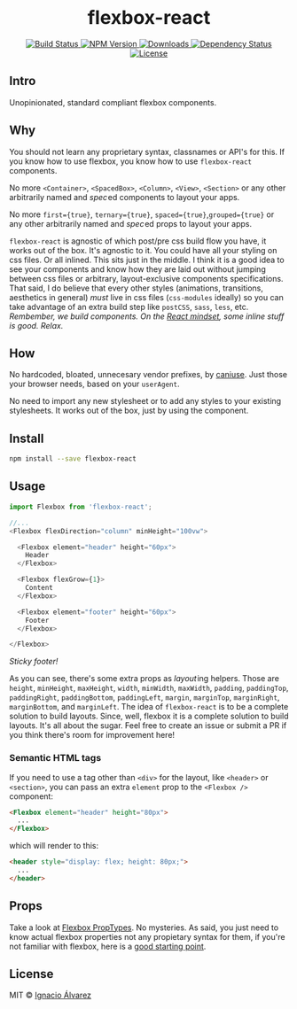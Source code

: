 <big><h1 align="center">flexbox-react</h1></big>

<p align="center">
  <a href="https://travis-ci.org/nachoaIvarez/flexbox-react">
    <img src="https://travis-ci.org/nachoaIvarez/flexbox-react.svg?branch=master"
         alt="Build Status">
  </a>

  <a href="https://npmjs.org/package/flexbox-react">
    <img src="https://img.shields.io/npm/v/flexbox-react.svg?style=flat-square"
         alt="NPM Version">
  </a>

  <a href="https://npmjs.org/package/flexbox-react">
    <img src="http://img.shields.io/npm/dm/flexbox-react.svg?style=flat-square"
         alt="Downloads">
  </a>

  <a href="https://david-dm.org/nachoaIvarez/flexbox-react.svg">
    <img src="https://david-dm.org/nachoaIvarez/flexbox-react.svg?style=flat-square"
         alt="Dependency Status">
  </a>

  <a href="https://github.com/nachoaIvarez/flexbox-react/blob/master/LICENSE">
    <img src="https://img.shields.io/npm/l/flexbox-react.svg?style=flat-square"
         alt="License">
  </a>
</p>


## Intro
Unopinionated, standard compliant flexbox components.

## Why
You should not learn any proprietary syntax, classnames or API's for this.
If you know how to use flexbox, you know how to use `flexbox-react` components.

No more `<Container>`, `<SpacedBox>`, `<Column>`, `<View>`, `<Section>` or any other
arbitrarily named and _spec_&hairsp;ed components to layout your apps.

No more `first={true}`, `ternary={true}`, `spaced={true}`,`grouped={true}`
or any other arbitrarily named and _spec_&hairsp;ed props to layout your apps.

`flexbox-react` is agnostic of which post/pre css build flow you have, it works out of the box. It's agnostic to it. You could have all your styling on css files. Or all inlined. This sits just in the middle. I think it is a good idea to see your components and know how they are laid out without jumping between css files or arbitrary, layout-exclusive components specifications. That said, I do believe that every other styles (animations, transitions, aesthetics in general) _must_ live in css files (`css-modules` ideally) so you can take advantage of an extra build step like `postCSS`, `sass`, `less`, etc.  _Rembember, we build components. On the [React mindset](https://facebook.github.io/react/docs/thinking-in-react.html),
some inline stuff is good. Relax._

## How
No hardcoded, bloated, unnecesary vendor prefixes, by
<a href="http://caniuse.com"> caniuse</a>. Just those your browser needs, based
on your `userAgent`.

No need to import any new stylesheet or to add any styles to your
existing stylesheets. It works out of the box, just by using the
component.

## Install

```sh
npm install --save flexbox-react
```

## Usage
```js
import Flexbox from 'flexbox-react';

//...
<Flexbox flexDirection="column" minHeight="100vw">

  <Flexbox element="header" height="60px">
    Header
  </Flexbox>

  <Flexbox flexGrow={1}>
    Content
  </Flexbox>

  <Flexbox element="footer" height="60px">
    Footer
  </Flexbox>

</Flexbox>
```
*Sticky footer!*

As you can see, there's some extra props as _layout_&hairsp;ing helpers. Those are `height`, `minHeight`, `maxHeight`, `width`, `minWidth`, `maxWidth`, `padding`, `paddingTop`, `paddingRight`, `paddingBottom`, `paddingLeft`, `margin`, `marginTop`, `marginRight`, `marginBottom`, and `marginLeft`. The idea of `flexbox-react` is to be a complete solution to build layouts. Since, well, flexbox it is a complete solution to build layouts. It's all about the sugar. Feel free to create an issue or submit a PR if you think there's room for improvement here!

### Semantic HTML tags

If you need to use a tag other than `<div>` for the layout, like `<header>` or `<section>`, you can pass an extra `element` prop to the `<Flexbox />` component:

```html
<Flexbox element="header" height="80px">
  ...
</Flexbox>
```

which will render to this:

```html
<header style="display: flex; height: 80px;">
  ...
</header>
```

## Props
Take a look at
[Flexbox PropTypes](https://github.com/nachoaIvarez/flexbox-react/blob/master/src/Flexbox.jsx#L82-L157). No mysteries. As said, you just need to know actual flexbox properties not any propietary syntax for them, if you're not familiar with flexbox, here is a
[good starting point](https://css-tricks.com/snippets/css/a-guide-to-flexbox/).

## License

MIT © [Ignacio Álvarez](http://github.com/nachoaIvarez)

[npm-url]: https://npmjs.org/package/flexbox-react
[npm-image]: https://img.shields.io/npm/v/flexbox-react.svg?style=flat-square

[depstat-url]: https://david-dm.org/nachoaIvarez/flexbox-react
[depstat-image]: https://david-dm.org/nachoaIvarez/flexbox-react.svg?style=flat-square

[download-badge]: http://img.shields.io/npm/dm/flexbox-react.svg?style=flat-square
